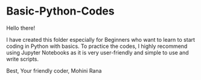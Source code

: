 # Basic-Python-Codes
Hello there!

I have created this folder especially for Beginners who want to learn to start coding in Python with basics.
To practice the codes, I highly recommend using Jupyter Notebooks as it is very user-friendly and simple to use and write scripts.


Best,
Your friendly coder,
Mohini Rana
